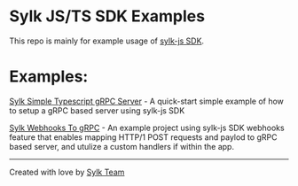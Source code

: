 # Sylk JS/TS SDK Examples

This repo is mainly for example usage of [sylk-js SDK]().

# Examples:

[Sylk Simple Typescript gRPC Server]() - A quick-start simple example of how to setup a gRPC based server using sylk-js SDK

[Sylk Webhooks To gRPC]() - An example project using sylk-js SDK webhooks feature that enables mapping HTTP/1 POST requests and paylod to gRPC based server, and utulize a custom handlers if within the app.

---

Created with love by [Sylk Team](https://sylk.build/)